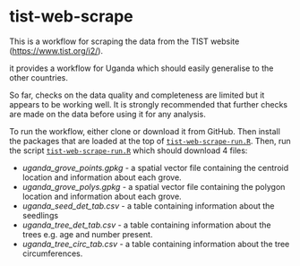 
# tist-web-scrape

This is a workflow for scraping the data from the TIST website 
(https://www.tist.org/i2/). 

it provides a workflow for Uganda which should easily generalise to the other
countries. 

So far, checks on the data quality and completeness are limited but it appears
to be working well. It is strongly recommended that further checks are made on
the data before using it for any analysis.

To run the workflow, either clone or download it from GitHub. 
Then install the packages that are loaded at the top of 
[`tist-web-scrape-run.R`](tist-web-scrape-run.R). 
Then, run the script [`tist-web-scrape-run.R`](tist-web-scrape-run.R) which 
should download 4 files: 
- *uganda_grove_points.gpkg* - a spatial vector file containing the centroid 
location and information about each grove.
- *uganda_grove_polys.gpkg* - a spatial vector file containing the polygon
location and information about each grove.
- *uganda_seed_det_tab.csv* - a table containing information about the seedlings
- *uganda_tree_det_tab.csv* - a table containing information about the trees e.g. age and number present.
- *uganda_tree_circ_tab.csv* - a table containing information about the tree circumferences.